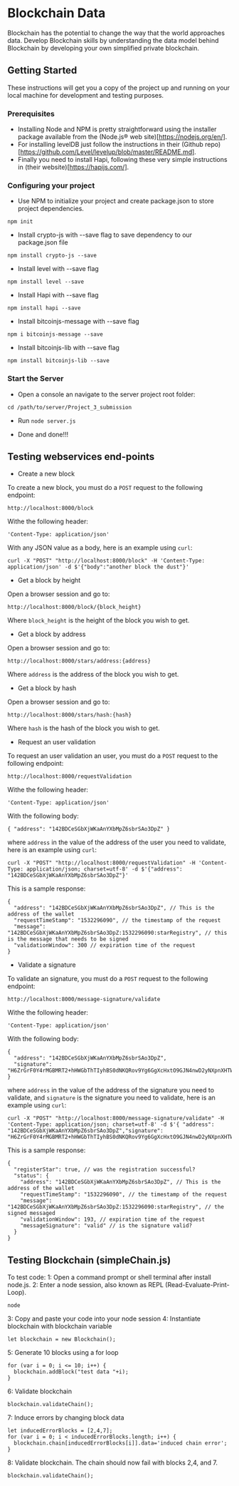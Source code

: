 # Blockchain Data

Blockchain has the potential to change the way that the world approaches data. Develop Blockchain skills by understanding the data model behind Blockchain by developing your own simplified private blockchain.

## Getting Started

These instructions will get you a copy of the project up and running on your local machine for development and testing purposes.

### Prerequisites

* Installing Node and NPM is pretty straightforward using the installer package available from the (Node.js® web site)[https://nodejs.org/en/].
* For installing levelDB just follow the instructions in their (Github repo)[https://github.com/Level/levelup/blob/master/README.md].
* Finally you need to install Hapi, following these very simple instructions in (their website)[https://hapijs.com/].

### Configuring your project

- Use NPM to initialize your project and create package.json to store project dependencies.
```
npm init
```
- Install crypto-js with --save flag to save dependency to our package.json file
```
npm install crypto-js --save
```
- Install level with --save flag
```
npm install level --save
```
- Install Hapi with --save flag
```
npm install hapi --save
```

- Install bitcoinjs-message with --save flag
```
npm i bitcoinjs-message --save
```

- Install bitcoinjs-lib with --save flag
```
npm install bitcoinjs-lib --save
```

### Start the Server

* Open a console an navigate to the server project root folder:

```
cd /path/to/server/Project_3_submission
```

* Run `node server.js`

* Done and done!!!

## Testing webservices end-points

- Create a new block

To create a new block, you must do a `POST` request to the following endpoint:

```
http://localhost:8000/block
```

Withe the following header:

```
'Content-Type: application/json'
```

With any JSON value as a body, here is an example using `curl`:

```
curl -X "POST" "http://localhost:8000/block" -H 'Content-Type: application/json' -d $'{"body":"another block the dust"}'
```

- Get a block by height

Open a browser session and go to:

```
http://localhost:8000/block/{block_height}
```

Where `block_height` is the height of the block you wish to get.

- Get a block by address

Open a browser session and go to:

```
http://localhost:8000/stars/address:{address}
```

Where `address` is the address of the block you wish to get.

- Get a block by hash

Open a browser session and go to:

```
http://localhost:8000/stars/hash:{hash}
```

Where `hash` is the hash of the block you wish to get.

- Request an user validation  

To request an user validation an user, you must do a `POST` request to the following endpoint:

```
http://localhost:8000/requestValidation
```

Withe the following header:

```
'Content-Type: application/json'
```

With the following body:

```
{ "address": "142BDCeSGbXjWKaAnYXbMpZ6sbrSAo3DpZ" }
```

where `address` in the value of the address of the user you need to validate, here is an example using `curl`:

```
curl -X "POST" "http://localhost:8000/requestValidation" -H 'Content-Type: application/json; charset=utf-8' -d $'{"address": "142BDCeSGbXjWKaAnYXbMpZ6sbrSAo3DpZ"}'
```

This is a sample response:

```
{
  "address": "142BDCeSGbXjWKaAnYXbMpZ6sbrSAo3DpZ", // This is the address of the wallet
  "requestTimeStamp": "1532296090", // the timestamp of the request
  "message": "142BDCeSGbXjWKaAnYXbMpZ6sbrSAo3DpZ:1532296090:starRegistry", // this is the message that needs to be signed
  "validationWindow": 300 // expiration time of the request
}
```

- Validate a signature  

To validate an signature, you must do a `POST` request to the following endpoint:

```
http://localhost:8000/message-signature/validate
```

Withe the following header:

```
'Content-Type: application/json'
```

With the following body:

```
{
  "address": "142BDCeSGbXjWKaAnYXbMpZ6sbrSAo3DpZ",
  "signature": "H6ZrGrF0Y4rMGBMRT2+hHWGbThTIyhBS0dNKQRov9Yg6GgXcHxtO9GJN4nwD2yNXpnXHTWU9i+qdw5vpsooryLU="
}
```

where `address` in the value of the address of the signature you need to validate, and `signature` is the signature you need to validate, here is an example using `curl`:

```
curl -X "POST" "http://localhost:8000/message-signature/validate" -H 'Content-Type: application/json; charset=utf-8' -d $'{ "address": "142BDCeSGbXjWKaAnYXbMpZ6sbrSAo3DpZ","signature": "H6ZrGrF0Y4rMGBMRT2+hHWGbThTIyhBS0dNKQRov9Yg6GgXcHxtO9GJN4nwD2yNXpnXHTWU9i+qdw5vpsooryLU="}'
```

This is a sample response:

```
{
  "registerStar": true, // was the registration successful?
  "status": {
    "address": "142BDCeSGbXjWKaAnYXbMpZ6sbrSAo3DpZ", // This is the address of the wallet
    "requestTimeStamp": "1532296090", // the timestamp of the request
    "message": "142BDCeSGbXjWKaAnYXbMpZ6sbrSAo3DpZ:1532296090:starRegistry", // the signed messaged
    "validationWindow": 193, // expiration time of the request
    "messageSignature": "valid" // is the signature valid?
  }
}
```

## Testing Blockchain (simpleChain.js)

To test code:
1: Open a command prompt or shell terminal after install node.js.
2: Enter a node session, also known as REPL (Read-Evaluate-Print-Loop).
```
node
```
3: Copy and paste your code into your node session
4: Instantiate blockchain with blockchain variable
```
let blockchain = new Blockchain();
```
5: Generate 10 blocks using a for loop
```
for (var i = 0; i <= 10; i++) {
  blockchain.addBlock("test data "+i);
}
```
6: Validate blockchain
```
blockchain.validateChain();
```
7: Induce errors by changing block data
```
let inducedErrorBlocks = [2,4,7];
for (var i = 0; i < inducedErrorBlocks.length; i++) {
  blockchain.chain[inducedErrorBlocks[i]].data='induced chain error';
}
```
8: Validate blockchain. The chain should now fail with blocks 2,4, and 7.
```
blockchain.validateChain();
```
